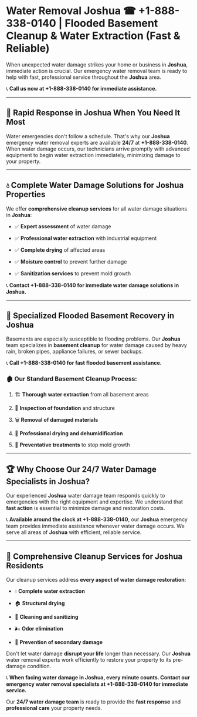 # Water Removal Joshua ☎ +1-888-338-0140 | Flooded Basement Cleanup & Water Extraction (Fast & Reliable)

When unexpected water damage strikes your home or business in **Joshua**, immediate action is crucial. Our emergency water removal team is ready to help with fast, professional service throughout the **Joshua** area. 

📞 **Call us now at +1-888-338-0140 for immediate assistance.**
---
## 🚀 Rapid Response in Joshua When You Need It Most
Water emergencies don't follow a schedule. That's why our **Joshua** emergency water removal experts are available **24/7** at **+1-888-338-0140**. When water damage occurs, our technicians arrive promptly with advanced equipment to begin water extraction immediately, minimizing damage to your property.
---
## 💧 Complete Water Damage Solutions for Joshua Properties
We offer **comprehensive cleanup services** for all water damage situations in **Joshua**:
- ✅ **Expert assessment** of water damage  
- ✅ **Professional water extraction** with industrial equipment  
- ✅ **Complete drying** of affected areas  
- ✅ **Moisture control** to prevent further damage  
- ✅ **Sanitization services** to prevent mold growth  
📞 **Contact +1-888-338-0140 for immediate water damage solutions in Joshua.**
---
## 🌊 Specialized Flooded Basement Recovery in Joshua
Basements are especially susceptible to flooding problems. Our **Joshua** team specializes in **basement cleanup** for water damage caused by heavy rain, broken pipes, appliance failures, or sewer backups. 
📞 **Call +1-888-338-0140 for fast flooded basement assistance.**
### 🏚️ Our Standard Basement Cleanup Process:
1. 🏗️ **Thorough water extraction** from all basement areas  
2. 🔎 **Inspection of foundation** and structure  
3. 🗑️ **Removal of damaged materials**  
4. 💨 **Professional drying and dehumidification**  
5. 🚫 **Preventative treatments** to stop mold growth  
---
## 🏆 Why Choose Our 24/7 Water Damage Specialists in Joshua?
Our experienced **Joshua** water damage team responds quickly to emergencies with the right equipment and expertise. We understand that **fast action** is essential to minimize damage and restoration costs.
📞 **Available around the clock at +1-888-338-0140**, our **Joshua** emergency team provides immediate assistance whenever water damage occurs. We serve all areas of **Joshua** with efficient, reliable service.
---
## 🧹 Comprehensive Cleanup Services for Joshua Residents
Our cleanup services address **every aspect of water damage restoration**:
- 💧 **Complete water extraction**  
- 🏠 **Structural drying**  
- 🧼 **Cleaning and sanitizing**  
- 🌬️ **Odor elimination**  
- 🚫 **Prevention of secondary damage**  
Don't let water damage **disrupt your life** longer than necessary. Our **Joshua** water removal experts work efficiently to restore your property to its pre-damage condition.
📞 **When facing water damage in Joshua, every minute counts. Contact our emergency water removal specialists at +1-888-338-0140 for immediate service.**
Our **24/7 water damage team** is ready to provide the **fast response** and **professional care** your property needs.
